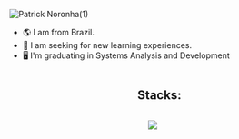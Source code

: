 <!--banner-->
![Patrick Noronha(1)](https://github.com/patricknss/patricknss/assets/78814591/be2ea233-2246-4efd-ba28-f5fb755ba474)

<!--info-->
- 🌎 I am from Brazil.
- 📕 I am seeking for new learning experiences.
- 🖥️ I'm graduating in Systems Analysis and Development
<!--info/end-->

<!--stacks-->
<div id="tech-stacks">
  <ul align="center">
    <summary><h2 style="display: inline-block">Stacks:</h2></summary>
  </ul>
</div>

<p align="center">
  <a href="https://skillicons.dev">
    <img src="https://skillicons.dev/icons?i=py,c,cpp,nodejs,java,js,css,html,php,mysql,docker,discord,bots,arduino&perline=14"/>
  </a>
</p>
<!--stack icons end-->
